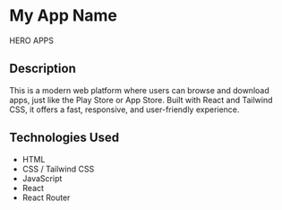 # My App Name

HERO APPS

## Description

This is a modern web platform where users can browse and download apps, just like the Play Store or App Store. Built with React and Tailwind CSS, it offers a fast, responsive, and user-friendly experience.

## Technologies Used

- HTML
- CSS / Tailwind CSS
- JavaScript
- React
- React Router
